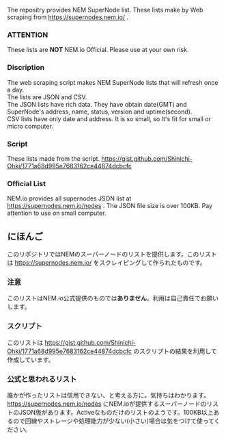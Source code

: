 The repositry provides NEM SuperNode list. These lists make by Web scraping from https://supernodes.nem.io/ . 

### ATTENTION
These lists are **NOT** NEM.io Official. Please use at your own risk.

### Discription
The web scraping script makes NEM SuperNode lists that will refresh once a day.  
The lists are JSON and CSV.  
The JSON lists have rich data. They have obtain date(GMT) and SuperNode's address, name, status, version and uptime(second).   
CSV lists have only date and address. It is so small, so It's fit for small or micro computer.

### Script
These lists made from the script.   https://gist.github.com/Shinichi-Ohki/1771a68d995e7683162ce44874dcbcfc

### Official List
NEM.io provides all supernodes JSON list at https://supernodes.nem.io/nodes . The JSON file size is over 100KB. Pay attention to use on small computer.

## にほんご
このリポジトリではNEMのスーパーノードのリストを提供します。このリストは https://supernodes.nem.io/ をスクレイピングして作られたものです。

### 注意
このリストはNEM.io公式提供のものでは**ありません**。利用は自己責任でお願いします。

### スクリプト
このリストは
https://gist.github.com/Shinichi-Ohki/1771a68d995e7683162ce44874dcbcfc
のスクリプトの結果を利用して作成しています。

### 公式と思われるリスト
誰かが作ったリストは信用できない、と考える方に。気持ちはわかります。
https://supernodes.nem.io/nodes にNEM.ioが提供するスーパーノードのリストのJSON版があります。Activeなものだけのリストのようです。100KB以上あるので回線やストレージや処理能力が少ない(小さい)場合は気をつけて使ってください。